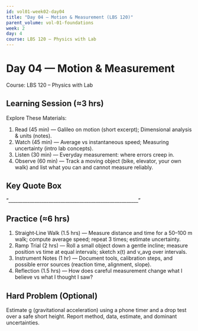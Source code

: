 ```yaml
---
id: vol01-week02-day04
title: "Day 04 — Motion & Measurement (LBS 120)"
parent_volume: vol-01-foundations
week: 2
day: 4
course: LBS 120 – Physics with Lab
---
```


# Day 04 — Motion & Measurement
Course: LBS 120 – Physics with Lab

## Learning Session (≈3 hrs)
Explore These Materials:
1. Read (45 min) — Galileo on motion (short excerpt); Dimensional analysis & units (notes).  
2. Watch (45 min) — Average vs instantaneous speed; Measuring uncertainty (intro lab concepts).  
3. Listen (30 min) — Everyday measurement: where errors creep in.  
4. Observe (60 min) — Track a moving object (bike, elevator, your own walk) and list what you can and cannot measure reliably.

## Key Quote Box
“_______________________________________________________”

## Practice (≈6 hrs)
1. Straight‑Line Walk (1.5 hrs) — Measure distance and time for a 50–100 m walk; compute average speed; repeat 3 times; estimate uncertainty.  
2. Ramp Trial (2 hrs) — Roll a small object down a gentle incline; measure position vs time at equal intervals; sketch x(t) and v_avg over intervals.  
3. Instrument Notes (1 hr) — Document tools, calibration steps, and possible error sources (reaction time, alignment, slope).  
4. Reflection (1.5 hrs) — How does careful measurement change what I believe vs what I thought I saw?

## Hard Problem (Optional)
Estimate g (gravitational acceleration) using a phone timer and a drop test over a safe short height. Report method, data, estimate, and dominant uncertainties.
